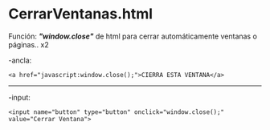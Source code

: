 # CerrarVentanas.html
Función: ***"window.close"*** de html para cerrar automáticamente ventanas o páginas.. x2


-ancla:

```
<a href="javascript:window.close();">CIERRA ESTA VENTANA</a>
```

<hr>

-input:

```
<input name="button" type="button" onclick="window.close();" value="Cerrar Ventana">
```
